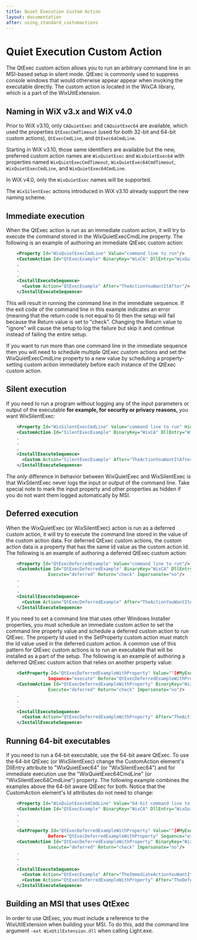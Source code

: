 ```yaml
---
title: Quiet Execution Custom Action
layout: documentation
after: using_standard_customactions
---
```


# Quiet Execution Custom Action

The QtExec custom action allows you to run an arbitrary command line in an MSI-based setup in silent mode. QtExec is commonly used to suppress console windows that would otherwise appear appear when invoking the executable directly. The custom action is located in the WixCA library, which is a part of the WixUtilExtension.


## Naming in WiX v3.x and WiX v4.0

Prior to WiX v3.10, only `CAQuietExec` and `CAQuietExec64` are available, which used the properties `QtExecCmdTimeout` (used for both 32-bit and 64-bit custom actions), `QtExecCmdLine`, and `QtExec64CmdLine`.

Starting in WiX v3.10, those same identifiers are available but the new, preferred custom action names are `WixQuietExec` and `WixQuietExec64` with properties named `WixQuietExecCmdTimeout`, `WixQuietExec64CmdTimeout`, `WixQuietExecCmdLine`, and `WixQuietExec64CmdLine`.

In WiX v4.0, only the `WixQuietExec` names will be supported.

The `WixSilentExec` actions introduced in WiX v3.10 already support the new naming scheme.


## Immediate execution

When the QtExec action is run as an immediate custom action, it will try to execute the command stored in the WixQuietExecCmdLine property. The following is an example of authoring an immediate QtExec custom action:

```xml
    <Property Id="WixQuietExecCmdLine" Value="command line to run"/>
    <CustomAction Id="QtExecExample" BinaryKey="WixCA" DllEntry="WixQuietExec" Execute="immediate" Return="check"/>
    .
    .
    .
    <InstallExecuteSequence>
      <Custom Action="QtExecExample" After="TheActionYouWantItAfter"/>
    </InstallExecuteSequence>
```

This will result in running the command line in the immediate sequence. If the exit code of the command line in this example indicates an error (meaning that the return code is not equal to 0) then the setup will fail because the Return value is set to "check". Changing the Return value to "ignore" will cause the setup to log the failure but skip it and continue instead of failing the entire setup.

If you want to run more than one command line in the immediate sequence then you will need to schedule multiple QtExec custom actions and set the WixQuietExecCmdLine property to a new value by scheduling a property-setting custom action immediately before each instance of the QtExec custom action.

## Silent execution

If you need to run a program without logging any of the input parameters or output of the executable __for example, for security or privacy reasons,__ you want WixSilentExec:

```xml
    <Property Id="WixSilentExecCmdLine" Value="command line to run" Hidden="yes"/>
    <CustomAction Id="SilentExecExample" BinaryKey="WixCA" DllEntry="WixSilentExec" Execute="immediate" Return="check"/>
    .
    .
    .
    <InstallExecuteSequence>
      <Custom Action="SilentExecExample" After="TheActionYouWantItAfter"/>
    </InstallExecuteSequence>
```

The *only* difference in behavior between WixQuietExec and WixSilentExec is that WixSilentExec never logs the input or output of the command line. Take special note to mark the input property and other properties as hidden if you do not want them logged automatically by MSI.

## Deferred execution

When the WixQuietExec (or WixSilentExec) action is run as a deferred custom action, it will try to execute the command line stored in the value of the custom action data. For deferred QtExec custom actions, the custom action data is a property that has the same Id value as the custom action Id. The following is an example of authoring a deferred QtExec custom action:

```xml
    <Property Id="QtExecDeferredExample" Value="command line to run"/>
    <CustomAction Id="QtExecDeferredExample" BinaryKey="WixCA" DllEntry="WixQuietExec"
                Execute="deferred" Return="check" Impersonate="no"/>
    .
    .
    .
    <InstallExecuteSequence>
      <Custom Action="QtExecDeferredExample" After="TheActionYouWantItAfter"/>
    </InstallExecuteSequence>
```

If you need to set a command line that uses other Windows Installer properties, you must schedule an immediate custom action to set the command line property value and schedule a deferred custom action to run QtExec. The property Id used in the SetProperty custom action must match the Id value used in the deferred custom action. A common use of this pattern for QtExec custom actions is to run an executable that will be installed as a part of the setup. The following is an example of authoring a deferred QtExec custom action that relies on another property value:

```xml
    <SetProperty Id="QtExecDeferredExampleWithProperty" Value=""[#MyExecutable.exe]""
                Sequence="execute" Before="QtExecDeferredExampleWithProperty" />
    <CustomAction Id="QtExecDeferredExampleWithProperty" BinaryKey="WixCA" DllEntry="WixQuietExec"
                Execute="deferred" Return="check" Impersonate="no"/>
    .
    .
    .
    <InstallExecuteSequence>
      <Custom Action="QtExecDeferredExampleWithProperty" After="TheActionYouWantItAfter"/>
    </InstallExecuteSequence>
```

## Running 64-bit executables

If you need to run a 64-bit executable, use the 64-bit aware QtExec. To use the 64-bit QtExec (or WixSilentExec) change the CustomAction element&apos;s DllEntry attribute to "WixQuietExec64" (or "WixSilentExec64") and for immediate execution use the "WixQuietExec64CmdLine" (or "WixSilentExec64CmdLine") property. The following example combines the examples above the 64-bit aware QtExec for both. Notice that the CustomAction element&apos;s Id attributes do not need to change:

```xml
    <Property Id="WixQuietExec64CmdLine" Value="64-bit command line to run"/>
    <CustomAction Id="QtExecExample" BinaryKey="WixCA" DllEntry="WixQuietExec64" Execute="immediate" Return="check"/>
    .
    .
    .
    <SetProperty Id="QtExecDeferredExampleWithProperty" Value=""[#MyExecutable.exe]"" 
                Before="QtExecDeferredExampleWithProperty" Sequence="execute" />
    <CustomAction Id="QtExecDeferredExampleWithProperty" BinaryKey="WixCA" DllEntry="WixQuietExec64"
                Execute="deferred" Return="check" Impersonate="no"/>
    .
    .
    .
    <InstallExecuteSequence>
      <Custom Action="QtExecExample" After="TheImmediateActionYouWantItAfter"/>
      <Custom Action="QtExecDeferredExampleWithProperty" After="TheDeferredActionYouWantItAfter"/>
    </InstallExecuteSequence>
```

## Building an MSI that uses QtExec

In order to use QtExec, you must include a reference to the WixUtilExtension when building your MSI. To do this, add the command line argument `-ext WixUtilExtension.dll` when calling Light.exe.
